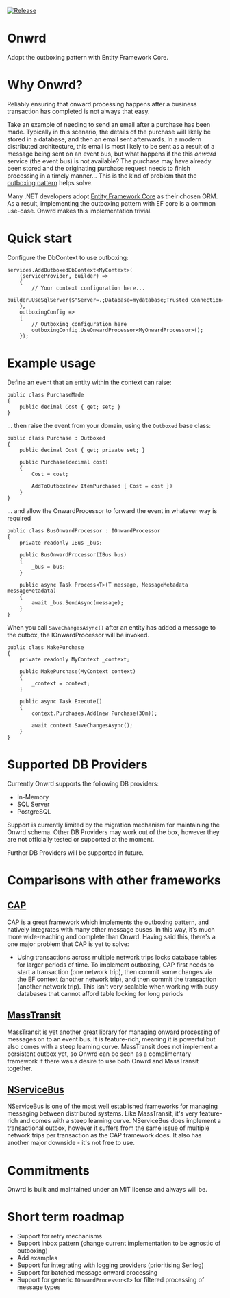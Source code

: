 [![Release](https://github.com/rickpowell1311/onwrd/actions/workflows/release.yml/badge.svg)](https://github.com/rickpowell1311/onwrd/actions/workflows/release.yml)

# Onwrd

Adopt the outboxing pattern with Entity Framework Core. 

# Why Onwrd?

Reliably ensuring that onward processing happens after a business transaction has completed is not always that easy. 

Take an example of needing to send an email after a purchase has been made. Typically in this scenario, the details of the purchase will likely be stored in a database, and then an email sent afterwards. In a modern distributed architecture, this email is most likely to be sent as a result of a message being sent on an event bus, but what happens if the this *onward* service (the event bus) is not available? The purchase may have already been stored and the originating purchase request needs to finish processing in a timely manner... This is the kind of problem that the [outboxing pattern](https://microservices.io/patterns/data/transactional-outbox.html) helps solve.

Many .NET developers adopt [Entity Framework Core](https://docs.microsoft.com/en-us/ef/core/) as their chosen ORM. As a result, implementing the outboxing pattern with EF core is a common use-case. Onwrd makes this implementation trivial.

# Quick start

Configure the DbContext to use outboxing:

```
services.AddOutboxedDbContext<MyContext>(
    (serviceProvider, builder) =>
    {
        // Your context configuration here...
        builder.UseSqlServer($"Server=.;Database=mydatabase;Trusted_Connection=True;");
    },
    outboxingConfig => 
    {
        // Outboxing configuration here
        outboxingConfig.UseOnwardProcessor<MyOnwardProcessor>();
    });
```

# Example usage

Define an event that an entity within the context can raise:

```
public class PurchaseMade
{
    public decimal Cost { get; set; }
}
```

... then raise the event from your domain, using the `Outboxed` base class:
``` 
public class Purchase : Outboxed
{
    public decimal Cost { get; private set; }

    public Purchase(decimal cost)
    {
        Cost = cost;

        AddToOutbox(new ItemPurchased { Cost = cost })
    }
}
```

... and allow the OnwardProcessor to forward the event in whatever way is required
```
public class BusOnwardProcessor : IOnwardProcessor
{
    private readonly IBus _bus;

    public BusOnwardProcessor(IBus bus)
    {
        _bus = bus;
    }    

    public async Task Process<T>(T message, MessageMetadata messageMetadata)
    {
        await _bus.SendAsync(message);
    }
}
```

When you call `SaveChangesAsync()` after an entity has added a message to the outbox, the IOnwardProcessor will be invoked.
```
public class MakePurchase
{
    private readonly MyContext _context;

    public MakePurchase(MyContext context)
    {
        _context = context;
    }

    public async Task Execute()
    {
        context.Purchases.Add(new Purchase(30m));
        
        await context.SaveChangesAsync();
    }
}
```

# Supported DB Providers

Currently Onwrd supports the following DB providers:
- In-Memory 
- SQL Server
- PostgreSQL

Support is currently limited by the migration mechanism for maintaining the Onwrd schema. Other DB Providers may work out of the box, however they are not officially tested or supported at the moment.

Further DB Providers will be supported in future.

# Comparisons with other frameworks

## [CAP](https://github.com/dotnetcore/CAP)

CAP is a great framework which implements the outboxing pattern, and natively integrates with many other message buses. In this way, it's much more wide-reaching and complete than Onwrd. Having said this, there's a one major problem that CAP is yet to solve:
- Using transactions across multiple network trips locks database tables for larger periods of time. To implement outboxing, CAP first needs to start a transaction (one network trip), then commit some changes via the EF context (another network trip), and then commit the transaction (another network trip). This isn't very scalable when working with busy databases that cannot afford table locking for long periods

## [MassTransit](https://masstransit-project.com/)

MassTransit is yet another great library for managing onward processing of messages on to an event bus. It is feature-rich, meaning it is powerful but also comes with a steep learning curve. MassTransit does not implement a persistent outbox yet, so Onwrd can be seen as a complimentary framework if there was a desire to use both Onwrd and MassTransit together.

## [NServiceBus](https://docs.particular.net/nservicebus/)

NServiceBus is one of the most well established frameworks for managing messaging between distributed systems. Like MassTransit, it's very feature-rich and comes with a steep learning curve. NServiceBus does implement a transactional outbox, however it suffers from the same issue of multiple network trips per transaction as the CAP framework does. It also has another major downside - it's not free to use.

# Commitments

Onwrd is built and maintained under an MIT license and always will be.


# Short term roadmap

- Support for retry mechanisms
- Support inbox pattern (change current implementation to be agnostic of outboxing)
- Add examples
- Support for integrating with logging providers (prioritising Serilog)
- Support for batched message onward processing
- Support for generic `IOnwardProcessor<T>` for filtered processing of message types